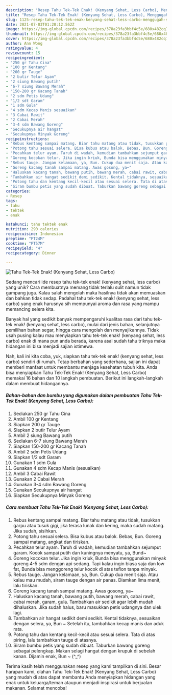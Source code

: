 ```yaml
---
description: "Resep Tahu Tek-Tek Enak! (Kenyang Sehat, Less Carbo), Menggugah Selera"
title: "Resep Tahu Tek-Tek Enak! (Kenyang Sehat, Less Carbo), Menggugah Selera"
slug: 1125-resep-tahu-tek-tek-enak-kenyang-sehat-less-carbo-menggugah-selera
date: 2021-07-03T01:20:12.562Z
image: https://img-global.cpcdn.com/recipes/378a23fa3bbf4c5e/680x482cq70/tahu-tek-tek-enak-kenyang-sehat-less-carbo-foto-resep-utama.jpg
thumbnail: https://img-global.cpcdn.com/recipes/378a23fa3bbf4c5e/680x482cq70/tahu-tek-tek-enak-kenyang-sehat-less-carbo-foto-resep-utama.jpg
cover: https://img-global.cpcdn.com/recipes/378a23fa3bbf4c5e/680x482cq70/tahu-tek-tek-enak-kenyang-sehat-less-carbo-foto-resep-utama.jpg
author: Ann Wong
ratingvalue: 4
reviewcount: 15
recipeingredient:
- "250 gr Tahu Cina"
- "100 gr Kentang"
- "200 gr Tauge"
- "2 butir Telur Ayam"
- "2 siung Bawang putih"
- "6-7 siung Bawang Merah"
- "150-200 gr Kacang Tanah"
- "2 sdm Petis Udang"
- "1/2 sdt Garam"
- "1 sdm Gula"
- "4 sdm Kecap Manis sesuaikan"
- "3 Cabai Rawit"
- "2 Cabai Merah"
- "3-4 sdm Bawang Goreng"
- "Secukupnya air hangat"
- "Secukupnya Minyak Goreng"
recipeinstructions:
- "Rebus kentang sampai matang. Biar tahu matang atau tidak, tusukkan garpu atau tusuk gigi, jika terasa lunak dan kering, maka sudah matang. Jika sudah, sisihkan."
- "Potong tahu sesuai selera. Bisa kubus atau balok. Bebas, Bun. Goreng sampai matang, angkat dan tiriskan."
- "Pecahkan telur ayam. Taruh di wadah, kemudian tambahkan sejumput garam. Kocok sampai putih dan kuningnya menyatu, ya, Bund~"
- "Goreng kocokan telur. Jika ingin kriuk, Bunda bisa menggunakan minyak goreng 4-5 sdm dengan api sedang. Tapi kalau ingin biasa saja dan low fat, Bunda bisa menggoreng telur kocok di atas teflon tanpa minyak."
- "Rebus tauge. Jangan kelamaan, ya, Bun. Cukup dua menit saja. Atau kalau mau mudah, siram tauge dengan air panas. Diamkan lima menit, lalu tiriskan."
- "Goreng kacang tanah sampai matang. Awas gosong, ya~"
- "Haluskan kacang tanah, bawang putih, bawang merah, cabai rawit, cabai merah, garam, gula. Tambahkan air sedikit agar lebih mudah dihaluskan. Jika sudah halus, baru masukkan petis udangnya dan ulek lagi."
- "Tambahkan air hangat sedikit demi sedikit. Kental tidaknya, sesuaikan dengan selera, ya, Bun ~ Setelah itu, tambahkan kecap manis dan aduk rata."
- "Potong tahu dan kentang kecil-kecil atau sesuai selera. Tata di atas piring, lalu tambahkan tauge di atasnya."
- "Siram bumbu petis yang sudah dibuat. Taburkan bawang goreng sebagai pelengkap. Makan selagi hangat dengan krupuk di sebelah kanan. Dijamin enak, Bun ~ (^_^)"
categories:
- Resep
tags:
- tahu
- tektek
- enak

katakunci: tahu tektek enak 
nutrition: 290 calories
recipecuisine: Indonesian
preptime: "PT24M"
cooktime: "PT57M"
recipeyield: "4"
recipecategory: Dinner

---
```



![Tahu Tek-Tek Enak! (Kenyang Sehat, Less Carbo)](https://img-global.cpcdn.com/recipes/378a23fa3bbf4c5e/680x482cq70/tahu-tek-tek-enak-kenyang-sehat-less-carbo-foto-resep-utama.jpg)

Sedang mencari ide resep tahu tek-tek enak! (kenyang sehat, less carbo) yang unik? Cara membuatnya memang tidak terlalu sulit namun tidak gampang juga. Kalau salah mengolah maka hasilnya tidak akan memuaskan dan bahkan tidak sedap. Padahal tahu tek-tek enak! (kenyang sehat, less carbo) yang enak harusnya sih mempunyai aroma dan rasa yang mampu memancing selera kita.

Banyak hal yang sedikit banyak mempengaruhi kualitas rasa dari tahu tek-tek enak! (kenyang sehat, less carbo), mulai dari jenis bahan, selanjutnya pemilihan bahan segar, hingga cara mengolah dan menyajikannya. Tidak usah pusing kalau mau menyiapkan tahu tek-tek enak! (kenyang sehat, less carbo) enak di mana pun anda berada, karena asal sudah tahu triknya maka hidangan ini bisa menjadi sajian istimewa.




Nah, kali ini kita coba, yuk, siapkan tahu tek-tek enak! (kenyang sehat, less carbo) sendiri di rumah. Tetap berbahan yang sederhana, sajian ini dapat memberi manfaat untuk membantu menjaga kesehatan tubuh kita. Anda bisa menyiapkan Tahu Tek-Tek Enak! (Kenyang Sehat, Less Carbo) memakai 16 bahan dan 10 langkah pembuatan. Berikut ini langkah-langkah dalam membuat hidangannya.

<!--inarticleads1-->

##### Bahan-bahan dan bumbu yang digunakan dalam pembuatan Tahu Tek-Tek Enak! (Kenyang Sehat, Less Carbo):

1. Sediakan 250 gr Tahu Cina
1. Ambil 100 gr Kentang
1. Siapkan 200 gr Tauge
1. Siapkan 2 butir Telur Ayam
1. Ambil 2 siung Bawang putih
1. Sediakan 6-7 siung Bawang Merah
1. Siapkan 150-200 gr Kacang Tanah
1. Ambil 2 sdm Petis Udang
1. Siapkan 1/2 sdt Garam
1. Gunakan 1 sdm Gula
1. Gunakan 4 sdm Kecap Manis (sesuaikan)
1. Ambil 3 Cabai Rawit
1. Gunakan 2 Cabai Merah
1. Gunakan 3-4 sdm Bawang Goreng
1. Gunakan Secukupnya air hangat
1. Siapkan Secukupnya Minyak Goreng




<!--inarticleads2-->

##### Cara membuat Tahu Tek-Tek Enak! (Kenyang Sehat, Less Carbo):

1. Rebus kentang sampai matang. Biar tahu matang atau tidak, tusukkan garpu atau tusuk gigi, jika terasa lunak dan kering, maka sudah matang. Jika sudah, sisihkan.
1. Potong tahu sesuai selera. Bisa kubus atau balok. Bebas, Bun. Goreng sampai matang, angkat dan tiriskan.
1. Pecahkan telur ayam. Taruh di wadah, kemudian tambahkan sejumput garam. Kocok sampai putih dan kuningnya menyatu, ya, Bund~
1. Goreng kocokan telur. Jika ingin kriuk, Bunda bisa menggunakan minyak goreng 4-5 sdm dengan api sedang. Tapi kalau ingin biasa saja dan low fat, Bunda bisa menggoreng telur kocok di atas teflon tanpa minyak.
1. Rebus tauge. Jangan kelamaan, ya, Bun. Cukup dua menit saja. Atau kalau mau mudah, siram tauge dengan air panas. Diamkan lima menit, lalu tiriskan.
1. Goreng kacang tanah sampai matang. Awas gosong, ya~
1. Haluskan kacang tanah, bawang putih, bawang merah, cabai rawit, cabai merah, garam, gula. Tambahkan air sedikit agar lebih mudah dihaluskan. Jika sudah halus, baru masukkan petis udangnya dan ulek lagi.
1. Tambahkan air hangat sedikit demi sedikit. Kental tidaknya, sesuaikan dengan selera, ya, Bun ~ Setelah itu, tambahkan kecap manis dan aduk rata.
1. Potong tahu dan kentang kecil-kecil atau sesuai selera. Tata di atas piring, lalu tambahkan tauge di atasnya.
1. Siram bumbu petis yang sudah dibuat. Taburkan bawang goreng sebagai pelengkap. Makan selagi hangat dengan krupuk di sebelah kanan. Dijamin enak, Bun ~ (^_^)




Terima kasih telah menggunakan resep yang kami tampilkan di sini. Besar harapan kami, olahan Tahu Tek-Tek Enak! (Kenyang Sehat, Less Carbo) yang mudah di atas dapat membantu Anda menyiapkan hidangan yang enak untuk keluarga/teman ataupun menjadi inspirasi untuk berjualan makanan. Selamat mencoba!
